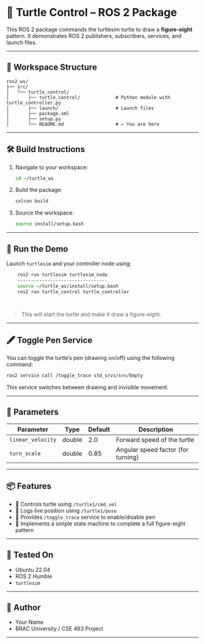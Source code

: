# 🐢 Turtle Control – ROS 2 Package

This ROS 2 package commands the turtlesim turtle to draw a **figure-eight** pattern. It demonstrates ROS 2 publishers, subscribers, services, and launch files.

---

## 📁 Workspace Structure

```
ros2_ws/
├── src/
│   └── turtle_control/
│       ├── turtle_control/             # Python module with turtle_controller.py
│       ├── launch/                     # Launch files
│       ├── package.xml
│       ├── setup.py
│       └── README.md                   # ← You are here
```

---

## 🛠️ Build Instructions

1. Navigate to your workspace:
   ```bash
   cd ~/turtle_ws
   ```

2. Build the package:
   ```bash
   colcon build 
   ```

3. Source the workspace:
   ```bash
   source install/setup.bash
   ```

---

## 🚀 Run the Demo

Launch `turtlesim` and your controller node using:

```bash
	ros2 run turtlesim turtlesim_node
	---------------------------------
	source ~/turtle_ws/install/setup.bash
	ros2 run turtle_control turtle_controller

	
```

> This will start the turtle and make it draw a figure-eight.

---

## 🖋️ Toggle Pen Service

You can toggle the turtle’s pen (drawing on/off) using the following command:

```bash
ros2 service call /toggle_trace std_srvs/srv/Empty
```

This service switches between drawing and invisible movement.

---

## 🔧 Parameters

| Parameter                | Type    | Default | Description                          |
|--------------------------|---------|---------|--------------------------------------|
| `linear_velocity`        | double  | 2.0     | Forward speed of the turtle          |
| `turn_scale`             | double  | 0.85    | Angular speed factor (for turning)   |

---

## 📦 Features

- 🐢 Controls turtle using `/turtle1/cmd_vel`
- 📍 Logs live position using `/turtle1/pose`
- 🔁 Provides `/toggle_trace` service to enable/disable pen
- 🧠 Implements a simple state machine to complete a full figure-eight pattern

---

## 🧪 Tested On

- Ubuntu 22.04
- ROS 2 Humble
- `turtlesim`

---

## 👤 Author

- Your Name  
- BRAC University / CSE 463 Project

---
